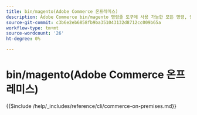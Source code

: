```yaml
---
title: bin/magento(Adobe Commerce 온프레미스)
description: Adobe Commerce bin/magento 명령줄 도구에 사용 가능한 모든 명령, 인수 및 옵션에 대해 알아봅니다.
source-git-commit: c3b6e2eb6858fb9ba351043132d8712cc009b65a
workflow-type: tm+mt
source-wordcount: '26'
ht-degree: 0%

---
```



# bin/magento(Adobe Commerce 온프레미스)

{{$include /help/_includes/reference/cli/commerce-on-premises.md}}
